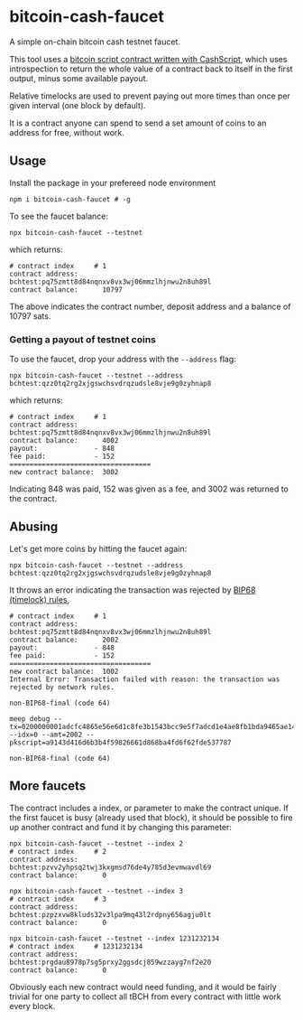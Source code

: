 # bitcoin-cash-faucet

A simple on-chain bitcoin cash testnet faucet.

This tool uses a [bitcoin script contract written with CashScript](./faucet.cash), which uses introspection to return the whole value of a contract back to itself in the first output, minus some available payout. 

Relative timelocks are used to prevent paying out more times than once per given interval (one block by default).

It is a contract anyone can spend to send a set amount of coins to an address for free, without work.


## Usage

Install the package in your prefereed node environment

    npm i bitcoin-cash-faucet # -g
    
To see the faucet balance:

    npx bitcoin-cash-faucet --testnet

which returns:

    # contract index     # 1
    contract address:      bchtest:pq75zmtt8d84nqnxv8vx3wj06mmzlhjnwu2n8uh89l
    contract balance:      10797

The above indicates the contract number, deposit address and a balance of 10797 sats. 

### Getting a payout of testnet coins

To use the faucet, drop your address with the `--address` flag:  

    npx bitcoin-cash-faucet --testnet --address bchtest:qzz0tq2rg2xjgswchsvdrqzudsle8vje9g0zyhnap8


which returns: 

    # contract index     # 1
    contract address:      bchtest:pq75zmtt8d84nqnxv8vx3wj06mmzlhjnwu2n8uh89l
    contract balance:      4002
    payout:              - 848
    fee paid:            - 152
    ===================================
    new contract balance:  3002

Indicating 848 was paid, 152 was given as a fee, and 3002 was returned to the contract.

## Abusing

Let's get more coins by hitting the faucet again:

    npx bitcoin-cash-faucet --testnet --address bchtest:qzz0tq2rg2xjgswchsvdrqzudsle8vje9g0zyhnap8

It throws an error indicating the transaction was rejected by [BIP68 (timelock) rules](https://en.bitcoin.it/wiki/BIP_0068), 

    # contract index     # 1
    contract address:      bchtest:pq75zmtt8d84nqnxv8vx3wj06mmzlhjnwu2n8uh89l
    contract balance:      2002
    payout:              - 848
    fee paid:            - 152
    ===================================
    new contract balance:  1002
    Internal Error: Transaction failed with reason: the transaction was rejected by network rules.

    non-BIP68-final (code 64)

    meep debug --tx=0200000001adcfc4865e56e6d1c8fe3b1543bcc9e5f7adcd1e4ae8fb1bda9465ae14da8eb6000000001f1e5102e80351b2757c00a26900cd02a914c1a97e01877e88c0c67c9400cca10100000002ea0300000000000017a9143d416d6b3b4f59826661d868ba4fd6f62fde53778750030000000000001976a91484f58143428d2441d8bc18d1805c6c3f93b2592a88ac41840100 --idx=0 --amt=2002 --pkscript=a9143d416d6b3b4f59826661d868ba4fd6f62fde537787

    non-BIP68-final (code 64)

## More faucets

The contract includes a index, or parameter to make the contract unique.  If the first faucet is busy (already used that block), it should be possible to fire up another contract and fund it by changing this parameter:

    npx bitcoin-cash-faucet --testnet --index 2
    # contract index     # 2
    contract address:      bchtest:pzvv2yhpsq2twj3kxgmsd76de4y785d3evmwavdl69
    contract balance:      0

    npx bitcoin-cash-faucet --testnet --index 3
    # contract index     # 3
    contract address:      bchtest:pzpzxvw8kluds32v3lpa9mq43l2rdpny656agju0lt
    contract balance:      0

    npx bitcoin-cash-faucet --testnet --index 1231232134
    # contract index     # 1231232134
    contract address:      bchtest:prgdau8978p7sg5prxy2ggsdcj859wzzayg7nf2e20
    contract balance:      0

Obviously each new contract would need funding, and it would be fairly trivial for one party to collect all tBCH from every contract with little work every block.